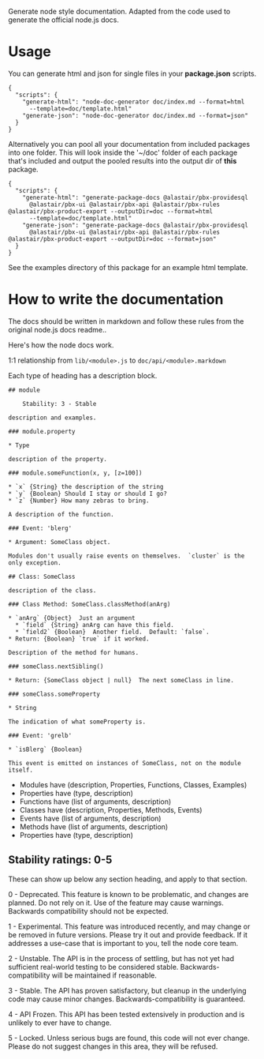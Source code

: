 Generate node style documentation. Adapted from the code used to generate the official node.js docs.

# Usage

You can generate html and json for single files in your **package.json** scripts.

    {
      "scripts": {
        "generate-html": "node-doc-generator doc/index.md --format=html 
          --template=doc/template.html"
        "generate-json": "node-doc-generator doc/index.md --format=json"
      }
    }

Alternatively you can pool all your documentation from included packages into one folder. This will look inside the '~/doc' folder of each package that's included and output the pooled results into the output dir of **this** package.

    {
      "scripts": {
        "generate-html": "generate-package-docs @alastair/pbx-providesql 
          @alastair/pbx-ui @alastair/pbx-api @alastair/pbx-rules @alastair/pbx-product-export --outputDir=doc --format=html 
          --template=doc/template.html"
        "generate-json": "generate-package-docs @alastair/pbx-providesql 
          @alastair/pbx-ui @alastair/pbx-api @alastair/pbx-rules @alastair/pbx-product-export --outputDir=doc --format=json"
      }
    }

See the examples directory of this package for an example html template.

# How to write the documentation

The docs should be written in markdown and follow these rules from the original node.js docs readme..

Here's how the node docs work.

1:1 relationship from `lib/<module>.js` to `doc/api/<module>.markdown`

Each type of heading has a description block.


    ## module

        Stability: 3 - Stable

    description and examples.

    ### module.property

    * Type

    description of the property.

    ### module.someFunction(x, y, [z=100])

    * `x` {String} the description of the string
    * `y` {Boolean} Should I stay or should I go?
    * `z` {Number} How many zebras to bring.

    A description of the function.

    ### Event: 'blerg'

    * Argument: SomeClass object.

    Modules don't usually raise events on themselves.  `cluster` is the
    only exception.

    ## Class: SomeClass

    description of the class.

    ### Class Method: SomeClass.classMethod(anArg)

    * `anArg` {Object}  Just an argument
      * `field` {String} anArg can have this field.
      * `field2` {Boolean}  Another field.  Default: `false`.
    * Return: {Boolean} `true` if it worked.

    Description of the method for humans.

    ### someClass.nextSibling()

    * Return: {SomeClass object | null}  The next someClass in line.

    ### someClass.someProperty

    * String

    The indication of what someProperty is.

    ### Event: 'grelb'

    * `isBlerg` {Boolean}

    This event is emitted on instances of SomeClass, not on the module itself.


* Modules have (description, Properties, Functions, Classes, Examples)
* Properties have (type, description)
* Functions have (list of arguments, description)
* Classes have (description, Properties, Methods, Events)
* Events have (list of arguments, description)
* Methods have (list of arguments, description)
* Properties have (type, description)

## Stability ratings: 0-5

These can show up below any section heading, and apply to that section.

0 - Deprecated.  This feature is known to be problematic, and changes are
planned.  Do not rely on it.  Use of the feature may cause warnings.  Backwards
compatibility should not be expected.

1 - Experimental.  This feature was introduced recently, and may change
or be removed in future versions.  Please try it out and provide feedback.
If it addresses a use-case that is important to you, tell the node core team.

2 - Unstable.  The API is in the process of settling, but has not yet had
sufficient real-world testing to be considered stable. Backwards-compatibility
will be maintained if reasonable.

3 - Stable.  The API has proven satisfactory, but cleanup in the underlying
code may cause minor changes.  Backwards-compatibility is guaranteed.

4 - API Frozen.  This API has been tested extensively in production and is
unlikely to ever have to change.

5 - Locked.  Unless serious bugs are found, this code will not ever
change.  Please do not suggest changes in this area, they will be refused.

